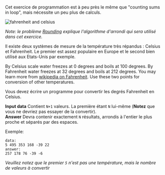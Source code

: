 <!-- #Fahrenheit to Celsius -->
Cet exercice de programmation est à peu près le même que "counting sums in loop", mais nécessite un peu plus de calculs.

<div class="text-center">
	<img alt="fahrenheit and celsius" src="https://codeabbey.github.io/data/fahrenheit_celsius.png"/>
</div>

*Note: le problème [Rounding](./rounding) explique l'algorithme d'arrondi qui sera utilisé dans cet exercice.*

Il existe deux systèmes de mesure de la température très répandus : Celsius et Fahrenheit.
Le premier est assez populaire en Europe et le second bien utilisé aux Etats-Unis par exemple.

By Celsius scale water freezes at 0 degrees and boils at 100 degrees. By Fahrenheit water freezes
at 32 degrees and boils at 212 degrees. You may learn more from [wikipedia on Fahrenheit][wiki]. Use these two points
for conversion of other temperatures.

[wiki]: http://fr.wikipedia.org/wiki/Degr%C3%A9_Fahrenheit

Vous devez écrire un programme pour convertir les degrés Fahrenheit en Celsius.

**Input data** Contient `N+1` valeurs. La première étant `N` lui-même (**Notez** que vous ne devriez pas essayer de la convertir).  
**Answer** Devra contenir exactement `N` résultats, arrondis à l'entier le plus proche et séparés par des espaces.

Exemple:

    data:
    5 495 353 168 -39 22
    answer:
    257 178 76 -39 -6

*Veuillez notez que le premier `5` n'est pas une température, mais le nombre de valeurs à convertir*